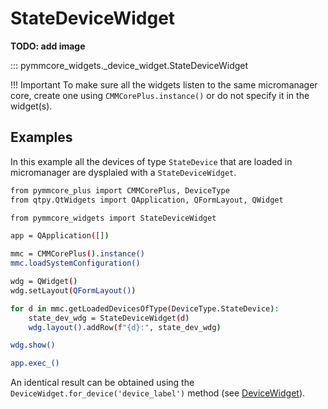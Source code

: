 # StateDeviceWidget

**TODO: add image**

::: pymmcore_widgets._device_widget.StateDeviceWidget

!!! Important
    To make sure all the widgets listen to the same micromanager core, create
    one using `CMMCorePlus.instance()` or do not specify it in the widget(s).

## Examples

In this example all the devices of type `StateDevice` that are loaded in micromanager
are dysplaied with a `StateDeviceWidget`.

```sh
from pymmcore_plus import CMMCorePlus, DeviceType
from qtpy.QtWidgets import QApplication, QFormLayout, QWidget

from pymmcore_widgets import StateDeviceWidget

app = QApplication([])

mmc = CMMCorePlus().instance()
mmc.loadSystemConfiguration()

wdg = QWidget()
wdg.setLayout(QFormLayout())

for d in mmc.getLoadedDevicesOfType(DeviceType.StateDevice):
    state_dev_wdg = StateDeviceWidget(d)
    wdg.layout().addRow(f"{d}:", state_dev_wdg)

wdg.show()

app.exec_()
```

An identical result can be obtained using the `DeviceWidget.for_device('device_label')`
method (see [DeviceWidget](DeviceWidget.md)).
